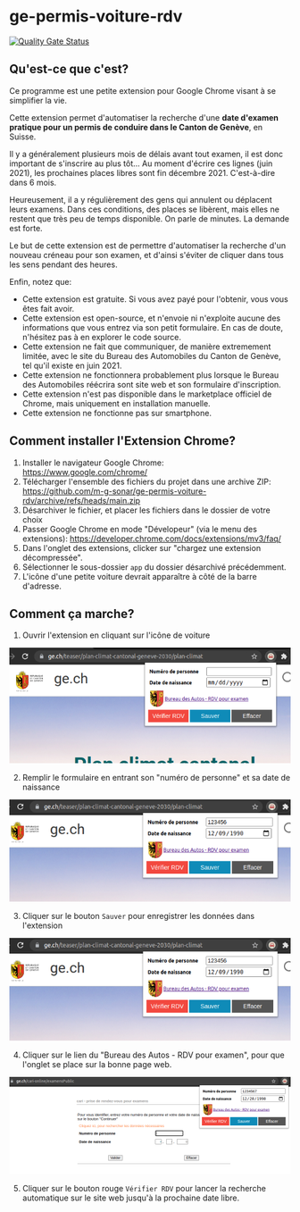 # ge-permis-voiture-rdv

[![Quality Gate Status](https://sonarcloud.io/api/project_badges/measure?project=m-g-sonar_ge-permis-voiture-rdv&metric=alert_status)](https://sonarcloud.io/dashboard?id=m-g-sonar_ge-permis-voiture-rdv)

## Qu'est-ce que c'est?

Ce programme est une petite extension pour Google Chrome visant à se simplifier la vie.

Cette extension permet d'automatiser la recherche d'une **date d'examen pratique pour un permis de conduire dans le Canton de Genève**, en Suisse.

Il y a généralement plusieurs mois de délais avant tout examen, il est donc important de s'inscrire au plus tôt...
Au moment d'écrire ces lignes (juin 2021), les prochaines places libres sont fin décembre 2021. C'est-à-dire dans 6 mois.

Heureusement, il a y régulièrement des gens qui annulent ou déplacent leurs examens. Dans ces conditions, des places se libèrent, mais elles ne restent que très peu de temps disponible. On parle de minutes. La demande est forte.

Le but de cette extension est de permettre d'automatiser la recherche d'un nouveau créneau pour son examen, et d'ainsi s'éviter de cliquer dans tous les sens pendant des heures.

Enfin, notez que:
* Cette extension est gratuite. Si vous avez payé pour l'obtenir, vous vous êtes fait avoir.
* Cette extension est open-source, et n'envoie ni n'exploite aucune des informations que vous entrez via son petit formulaire. En cas de doute, n'hésitez pas à en explorer le code source.
* Cette extension ne fait que communiquer, de manière extremement limitée, avec le site du Bureau des Automobiles du Canton de Genève, tel qu'il existe en juin 2021.
* Cette extension ne fonctionnera probablement plus lorsque le Bureau des Automobiles réécrira sont site web et son formulaire d'inscription.
* Cette extension n'est pas disponible dans le marketplace officiel de Chrome, mais uniquement en installation manuelle.
* Cette extension ne fonctionne pas sur smartphone.

## Comment installer l'Extension Chrome?

1. Installer le navigateur Google Chrome: https://www.google.com/chrome/
1. Télécharger l'ensemble des fichiers du projet dans une archive ZIP: https://github.com/m-g-sonar/ge-permis-voiture-rdv/archive/refs/heads/main.zip
1. Désarchiver le fichier, et placer les fichiers dans le dossier de votre choix
1. Passer Google Chrome en mode "Dévelopeur" (via le menu des extensions): https://developer.chrome.com/docs/extensions/mv3/faq/
1. Dans l'onglet des extensions, clicker sur "chargez une extension décompressée".
1. Sélectionner le sous-dossier `app` du dossier désarchivé précédemment.
1. L'icône d'une petite voiture devrait apparaître à côté de la barre d'adresse.

## Comment ça marche?

1. Ouvrir l'extension en cliquant sur l'icône de voiture

![Open](img/1_open.png)

2. Remplir le formulaire en entrant son "numéro de personne" et sa date de naissance

![Open](img/2_fill-form.png)

3. Cliquer sur le bouton `Sauver` pour enregistrer les données dans l'extension

![Open](img/3_save.png)

4. Cliquer sur le lien du "Bureau des Autos - RDV pour examen", pour que l'onglet se place sur la bonne page web.

![Open](img/4_click-link.png)

5. Cliquer sur le bouton rouge `Vérifier RDV` pour lancer la recherche automatique sur le site web jusqu'à la prochaine date libre.
